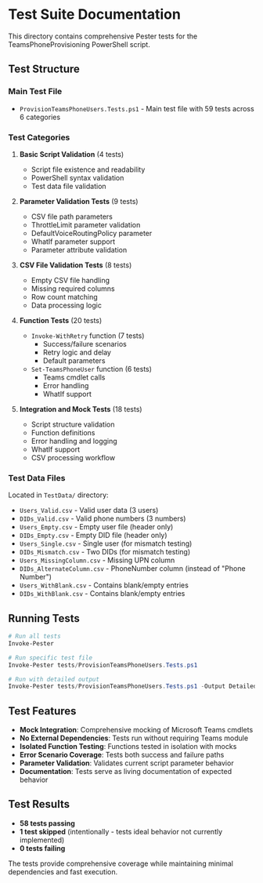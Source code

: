 # Test Suite Documentation

This directory contains comprehensive Pester tests for the TeamsPhoneProvisioning PowerShell script.

## Test Structure

### Main Test File
- `ProvisionTeamsPhoneUsers.Tests.ps1` - Main test file with 59 tests across 6 categories

### Test Categories

1. **Basic Script Validation** (4 tests)
   - Script file existence and readability
   - PowerShell syntax validation
   - Test data file validation

2. **Parameter Validation Tests** (9 tests)
   - CSV file path parameters
   - ThrottleLimit parameter validation
   - DefaultVoiceRoutingPolicy parameter
   - WhatIf parameter support
   - Parameter attribute validation

3. **CSV File Validation Tests** (8 tests)
   - Empty CSV file handling
   - Missing required columns
   - Row count matching
   - Data processing logic

4. **Function Tests** (20 tests)
   - `Invoke-WithRetry` function (7 tests)
     - Success/failure scenarios
     - Retry logic and delay
     - Default parameters
   - `Set-TeamsPhoneUser` function (6 tests)
     - Teams cmdlet calls
     - Error handling
     - WhatIf support

5. **Integration and Mock Tests** (18 tests)
   - Script structure validation
   - Function definitions
   - Error handling and logging
   - WhatIf support
   - CSV processing workflow

### Test Data Files

Located in `TestData/` directory:

- `Users_Valid.csv` - Valid user data (3 users)
- `DIDs_Valid.csv` - Valid phone numbers (3 numbers)
- `Users_Empty.csv` - Empty user file (header only)
- `DIDs_Empty.csv` - Empty DID file (header only)
- `Users_Single.csv` - Single user (for mismatch testing)
- `DIDs_Mismatch.csv` - Two DIDs (for mismatch testing)
- `Users_MissingColumn.csv` - Missing UPN column
- `DIDs_AlternateColumn.csv` - PhoneNumber column (instead of "Phone Number")
- `Users_WithBlank.csv` - Contains blank/empty entries
- `DIDs_WithBlank.csv` - Contains blank/empty entries

## Running Tests

```powershell
# Run all tests
Invoke-Pester

# Run specific test file
Invoke-Pester tests/ProvisionTeamsPhoneUsers.Tests.ps1

# Run with detailed output
Invoke-Pester tests/ProvisionTeamsPhoneUsers.Tests.ps1 -Output Detailed
```

## Test Features

- **Mock Integration**: Comprehensive mocking of Microsoft Teams cmdlets
- **No External Dependencies**: Tests run without requiring Teams module
- **Isolated Function Testing**: Functions tested in isolation with mocks
- **Error Scenario Coverage**: Tests both success and failure paths
- **Parameter Validation**: Validates current script parameter behavior
- **Documentation**: Tests serve as living documentation of expected behavior

## Test Results

- **58 tests passing**
- **1 test skipped** (intentionally - tests ideal behavior not currently implemented)
- **0 tests failing**

The tests provide comprehensive coverage while maintaining minimal dependencies and fast execution.